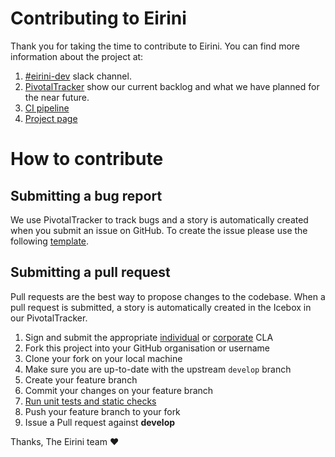 # Contributing to Eirini

Thank you for taking the time to contribute to Eirini. You can find more information about the project at:
1. [#eirini-dev](https://cloudfoundry.slack.com/messages/eirini-dev) slack channel.
1. [PivotalTracker](https://www.pivotaltracker.com/n/projects/2172361) show our current backlog and what we have planned for the near future.
1. [CI pipeline](https://ci.flintstone.cf.cloud.ibm.com/teams/eirini/pipelines/ci)
1. [Project page](https://www.cloudfoundry.org/project-eirini/)

# How to contribute

## Submitting a bug report

We use PivotalTracker to track bugs and a story is automatically created when you submit an issue on GitHub. To create the issue please use the following [template](ISSUE_TEMPLATE.md).

## Submitting a pull request

Pull requests are the best way to propose changes to the codebase. When a pull request is submitted, a story is automatically created in the Icebox in our PivotalTracker.

1. Sign and submit the appropriate [individual](https://www.cloudfoundry.org/wp-content/uploads/2017/01/CFF_Individual_CLA.pdf) or [corporate](https://www.cloudfoundry.org/wp-content/uploads/2017/01/CFF_Corporate_CLA.pdf) CLA
1. Fork this project into your GitHub organisation or username
1. Clone your fork on your local machine
1. Make sure you are up-to-date with the upstream `develop` branch
1. Create your feature branch
1. Commit your changes on your feature branch
1. [Run unit tests and static checks](#unit-tests--static-checks)
1. Push your feature branch to your fork
1. Issue a Pull request against **develop**

Thanks,
The Eirini team :heart:

